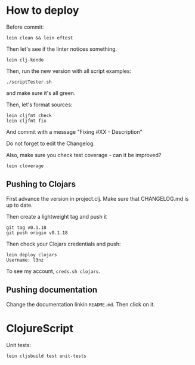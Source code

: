 # How to deploy

Before commit:

	lein clean && lein eftest

Then let's see if the linter notices something.

	lein clj-kondo

Then, run the  new version with all script examples:

	./scriptTester.sh

and make sure it's all green.

Then, let's format sources:

	lein cljfmt check
	lein cljfmt fix

And commit with a message "Fixing #XX - Description"

Do not forget to edit the Changelog.

Also, make sure you check test coverage - can it be improved?

	lein cloverage


## Pushing to Clojars

First advance the version in project.clj. Make sure that CHANGELOG.md is up to date.

Then create a lightweight tag and push it

	git tag v0.1.18
 	git push origin v0.1.18


Then check your Clojars credentials and push:

	lein deploy clojars
	Username: l3nz
	

To see my account, `creds.sh clojars`.

## Pushing documentation

Change the documentation linkin `README.md`. Then click on it.


# ClojureScript

Unit tests:

	lein cljsbuild test unit-tests




